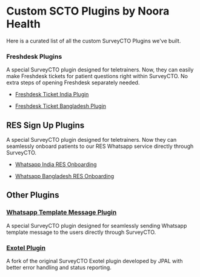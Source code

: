# Custom SCTO Plugins by Noora Health
Here is a curated list of all the custom SurveyCTO Plugins we've built.

### Freshdesk Plugins
A special SurveyCTO plugin designed for teletrainers. Now, they can easily make Freshdesk tickets for patient questions right within SurveyCTO. No extra steps of opening Freshdesk separately needed.

- [Freshdesk Ticket India Plugin](https://noorahealth.github.io/fd-ticket-scto-plugin/)

- [Freshdesk Ticket Bangladesh Plugin](https://noorahealth.github.io/fd-bd-ticket-scto-plugin)


## RES Sign Up Plugins
A special SurveyCTO plugin designed for teletrainers.
Now they can seamlessly onboard patients to our RES Whatsapp service directly through SurveyCTO.

- [Whatsapp India RES Onboarding](https://noorahealth.github.io/ind-res-signup-scto-plugin)

- [Whatsapp Bangladesh RES Onboarding](https://noorahealth.github.io/bd-res-signup-scto-plugin)

## Other Plugins

### [Whatsapp Template Message Plugin](https://noorahealth.github.io/wa-message-scto-plugin)
A special SurveyCTO plugin designed for seamlessly sending Whatsapp template message to the users directly through SurveyCTO.

### [Exotel Plugin](https://noorahealth.github.io/scto-exotel)
A fork of the original SurveyCTO Exotel plugin developed by JPAL with better error handling and status reporting.
